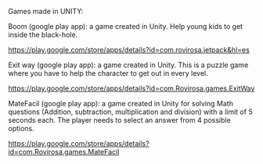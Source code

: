 
Games made in UNITY:


Boom (google play app): a game created in Unity. Help young kids to get inside the black-hole.

https://play.google.com/store/apps/details?id=com.rovirosa.jetpack&hl=es


Exit way (google play app): a game created in Unity. This is a puzzle game where you have
to help the character to get out in every level.

https://play.google.com/store/apps/details?id=com.Rovirosa.games.ExitWay


MateFacil (google play app): a game created in Unity for solving Math questions
(Addition, subtraction, multiplication and division) with a limit of 5 seconds each. The player needs to select an answer from 4 possible options.

https://play.google.com/store/apps/details?id=com.Rovirosa.games.MateFacil